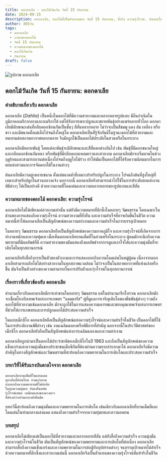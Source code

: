 ```yaml
---
title: ดอกดาเลีย - ดอกไม้วันเกิด วันที่ 15 กันยายน
date: 2024-09-15
description: ดอกดาเลีย, ดอกไม้ที่เป็นตัวแทนของ วันที่ 15 กันยายน, สื่อถึง ความรุ่งโรจน์. ค้นพบเรื่องราวที่น่าสนใจ ความหมายในภาษาดอกไม้ และบทกวีที่ยกย่องความงามของมัน
author: 365วัน
tags:
  - ดอกดาเลีย
  - ภาษาของดอกไม้
  - วันที่ 15 กันยายน
  - ความหมายของดอกไม้
  - ดอกไม้วันเกิด
  - กันยายน
draft: false
---
```


![รูปภาพ ดอกดาเลีย](https://cdn.pixabay.com/photo/2021/10/09/13/06/dahlia-6694148_1280.jpg#center)


## ดอกไม้วันเกิด วันที่ 15 กันยายน: ดอกดาเลีย

### คำอธิบายเกี่ยวกับ ดอกดาเลีย

ดอกดาเลีย (_Dahlia_) เป็นหนึ่งในดอกไม้ที่มีความสวยงามและหลากหลายรูปแบบ มีถิ่นกำเนิดในภูมิภาคอเมริกากลางและอเมริกาใต้ แต่ได้รับการเพาะปลูกและขยายพันธุ์อย่างแพร่หลายทั่วโลก ดอกดาเลียมีลักษณะเด่นที่กลีบดอกซ้อนกันเป็นชั้นๆ สีสันหลากหลาย ไม่ว่าจะเป็นสีชมพู แดง ส้ม เหลือง หรือขาว และมีขนาดตั้งแต่เล็กไปจนถึงใหญ่โต ดอกดาเลียเป็นที่รู้จักกันดีในฐานะดอกไม้ที่สวยงามและทนทานต่อสภาพอากาศหลากหลาย จึงมักถูกใช้เป็นดอกไม้ประดับในสวนหรือในกระถาง

ดอกดาเลียมีหลายพันธุ์ โดยแต่ละพันธุ์จะมีลักษณะและสีที่แตกต่างกันไป เช่น พันธุ์ที่มีดอกขนาดใหญ่และกลีบดอกซ้อนกันหนา หรือพันธุ์ที่มีกลีบดอกแหลมยาวและสวยงาม ดอกดาเลียมักจะเริ่มบานในช่วงฤดูร้อนและสามารถบานต่อเนื่องไปจนถึงฤดูใบไม้ร่วง ทำให้มันเป็นดอกไม้ที่ได้รับความนิยมมากในการตกแต่งสวนและการจัดดอกไม้ในงานต่างๆ

ต้นดาเลียมีความสูงหลายขนาด ตั้งแต่ขนาดต่ำที่เหมาะสำหรับปลูกในกระถาง ไปจนถึงต้นที่สูงใหญ่ที่เหมาะสำหรับปลูกในสวนกลางแจ้ง นอกจากนี้ ดอกดาเลียยังสามารถนำไปใช้ในการประดับตกแต่งงานพิธีต่างๆ ได้เป็นอย่างดี ด้วยความงามที่โดดเด่นและความหลากหลายของรูปแบบและสีสัน

### ความหมายของดอกไม้ ดอกดาเลีย: ความรุ่งโรจน์

ดอกดาเลียไม่ได้เพียงแค่สวยงามเท่านั้น แต่ยังมีความหมายที่ลึกซึ้งในหลายๆ วัฒนธรรม โดยเฉพาะในด้านของการแสดงถึงความรุ่งโรจน์ ความสวยงามที่ยั่งยืน และความสำเร็จที่อาจเกิดขึ้นในชีวิต ความหมายนี้ทำให้ดอกดาเลียเป็นสัญลักษณ์ของความสง่างามและความสำเร็จในการบรรลุเป้าหมาย

ในหลายๆ วัฒนธรรม ดอกดาเลียถือเป็นสัญลักษณ์ของความภาคภูมิใจ และความรุ่งโรจน์ที่เกิดจากการทำงานหนักและความทุ่มเท เมื่อเห็นดอกดาเลียบานเต็มที่ในสวนหรือในกระถาง ผู้คนมักจะนึกถึงความพยายามที่มีผลลัพธ์ที่ดี ความสวยงามของมันแสดงถึงผลลัพธ์จากการดูแลเอาใจใส่และความมุ่งมั่นที่จะเติบโตในทุกสถานการณ์

ดอกดาเลียยังสื่อถึงการเป็นตัวของตัวเองและการแสดงออกถึงความโดดเด่นในหมู่ผู้คน เนื่องจากดอกดาเลียสามารถเติบโตได้อย่างสวยงามในทุกสภาพแวดล้อม ไม่ว่าจะเป็นในสภาพอากาศที่แห้งแล้งหรือชื้น มันจึงเป็นตัวอย่างของความสามารถในการปรับตัวและรุ่งโรจน์ในทุกสถานการณ์

### เรื่องราวที่เกี่ยวข้องกับ ดอกดาเลีย

ตำนานเกี่ยวกับดอกดาเลียมีการเล่าขานในหลายๆ วัฒนธรรม แต่ในตำนานกรีกโบราณ ดอกดาเลียมักจะเชื่อมโยงกับเทพเจ้าแห่งการเกษตร "แดมมารัส" ผู้ที่ดูแลการเจริญเติบโตของพืชพันธุ์ต่างๆ รวมถึงดอกไม้ที่สวยงามเช่นดอกดาเลีย มักจะถูกใช้ในการแสดงความเคารพและขอบคุณเทพเจ้าแห่งการเกษตรที่ช่วยให้การเกษตรและการปลูกดอกไม้ประสบความสำเร็จ

ในแถบเม็กซิโก ดอกดาเลียถือเป็นสัญลักษณ์แห่งความรุ่งโรจน์และความสำเร็จในชีวิต เป็นดอกไม้ที่ใช้ในการประดับงานพิธีต่างๆ เช่น งานเฉลิมฉลองหรือพิธีการที่สำคัญ นอกจากนี้ในประวัติศาสตร์ของเม็กซิโก ดอกดาเลียยังถือเป็นสัญลักษณ์แห่งการเฉลิมฉลองและความสง่างาม

ดอกดาเลียถูกนำมาเป็นดอกไม้ประจำชาติของเม็กซิโกในปี 1963 และถือเป็นสัญลักษณ์ของความแข็งแกร่งและความมุ่งมั่นของประชาชนเม็กซิกันที่ต้องผ่านความยากลำบากมาได้ ดอกดาเลียจึงมีความสำคัญในทางสัญลักษณ์และวัฒนธรรมที่สะท้อนถึงความพยายามในการเติบโตและประสบความสำเร็จ

### บทกวีที่ได้รับแรงบันดาลใจจาก ดอกดาเลีย

```
ดอกดาเลียบานเต็มที่ในแสงแดด
ทุกกลีบที่อ่อนโยน ยามเบ่งบาน
บ่งบอกถึงความพยายามที่ไม่ย่อท้อ
ในทุกความทุ่มเท ยังคงยืนหยัด
รุ่งโรจน์เสมอ เหมือนแสงของดวงดาว
ที่ส่องสว่างท่ามกลางค่ำคืนมืด
```

บทกวีนี้สะท้อนถึงความมุ่งมั่นและความพยายามในการเติบโต เช่นเดียวกับดอกดาเลียที่บานเต็มที่และโดดเด่นในท่ามกลางแสงแดด แสดงถึงความสำเร็จจากความทุ่มเทและความอดทน

### บทสรุป

ดอกดาเลียไม่เพียงแต่เป็นดอกไม้ที่สวยงามและหลากหลายสีสัน แต่ยังสื่อถึงความสำเร็จ ความมุ่งมั่น และความรุ่งโรจน์ในชีวิต มันเป็นสัญลักษณ์ของความพยายามและการเติบโตที่ต่อเนื่อง ดอกดาเลียสามารถสื่อถึงความแข็งแกร่งและความพยายามในการต่อสู้กับอุปสรรคต่างๆ จนบรรลุเป้าหมายได้สำเร็จ ด้วยความหมายที่ลึกซึ้งและสวยงามเช่นนี้ ดอกดาเลียจึงเป็นตัวแทนของความรุ่งโรจน์ที่แท้จริงในชีวิต
